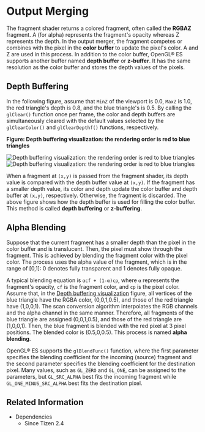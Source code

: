 # Output Merging


The fragment shader returns a colored fragment, often called the **RGBAZ** fragment. A (for alpha) represents the fragment's opacity whereas Z represents the depth. In the output merger, the fragment competes or combines with the pixel in the **color buffer** to update the pixel's color. A and Z are used in this process. In addition to the color buffer, OpenGL&reg; ES supports another buffer named **depth buffer** or **z-buffer**. It has the same resolution as the color buffer and stores the depth values of the pixels.

## Depth Buffering

In the following figure, assume that `MinZ` of the viewport is 0.0, `MaxZ` is 1.0, the red triangle's depth is 0.8, and the blue triangle's is 0.5. By calling the `glClear()` function once per frame, the color and depth buffers are simultaneously cleared with the default values selected by the `glClearColor()` and `glClearDepthf()` functions, respectively.

<a name="buffer"></a>
**Figure: Depth buffering visualization: the rendering order is red to blue triangles**

![Depth buffering visualization: the rendering order is red to blue triangles](./media/output_depth_buffer1.png) ![Depth buffering visualization: the rendering order is red to blue triangles](./media/output_depth_buffer2.png)

When a fragment at `(x,y)` is passed from the fragment shader, its depth value is compared with the depth buffer value at `(x,y)`. If the fragment has a smaller depth value, its color and depth update the color buffer and depth buffer at `(x,y)`, respectively. Otherwise, the fragment is discarded. The above figure shows how the depth buffer is used for filling the color buffer. This method is called **depth buffering** or **z-buffering**.

## Alpha Blending

Suppose that the current fragment has a smaller depth than the pixel in the color buffer and is translucent. Then, the pixel must show through the fragment. This is achieved by blending the fragment color with the pixel color. The process uses the alpha value of the fragment, which is in the range of [0,1]: 0 denotes fully transparent and 1 denotes fully opaque.

A typical blending equation is `αcf + (1-α)cp`, where `α` represents the fragment's opacity, `cf` is the fragment color, and `cp` is the pixel color. Assume that, in the [Depth buffering visualization](#buffer) figure, all vertices of the blue triangle have the RGBA color, (0,0,1,0.5), and those of the red triangle have (1,0,0,1). The scan conversion algorithm interpolates the RGB channels and the alpha channel in the same manner. Therefore, all fragments of the blue triangle are assigned (0,0,1,0.5), and those of the red triangle are (1,0,0,1). Then, the blue fragment is blended with the red pixel at 3 pixel positions. The blended color is (0.5,0,0.5). This process is named **alpha blending**.

OpenGL&reg; ES supports the `glBlendFunc()` function, where the first parameter specifies the blending coefficient for the incoming (source) fragment and the second parameter specifies the blending coefficient for the destination pixel. Many values, such as `GL_ZERO` and `GL_ONE`, can be assigned to the parameters, but `GL_SRC_ALPHA` best fits the incoming fragment while `GL_ONE_MINUS_SRC_ALPHA` best fits the destination pixel.

## Related Information
- Dependencies
  - Since Tizen 2.4

